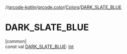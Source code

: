 //[qrcode-kotlin](../../../index.md)/[qrcode.color](../index.md)/[Colors](index.md)/[DARK_SLATE_BLUE](-d-a-r-k_-s-l-a-t-e_-b-l-u-e.md)

# DARK_SLATE_BLUE

[common]\
const val [DARK_SLATE_BLUE](-d-a-r-k_-s-l-a-t-e_-b-l-u-e.md): [Int](https://kotlinlang.org/api/latest/jvm/stdlib/kotlin/-int/index.html)
